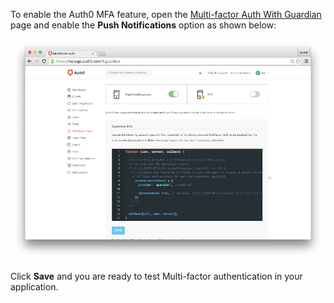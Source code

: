 To enable the Auth0 MFA feature, open the [Multi-factor Auth With Guardian](${manage_url}/#/guardian) page and enable the __Push Notifications__ option as shown below:

![dashboard MFA with push notification enabled](/media/articles/mfa/guardian-push-enabled.png)

Click __Save__ and you are ready to test Multi-factor authentication in your application.
